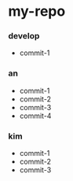 # my-repo

### develop

- commit-1

### an

- commit-1
- commit-2
- commit-3
- commit-4

### kim

- commit-1
- commit-2
- commit-3
